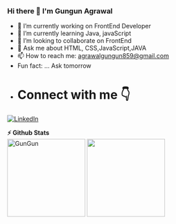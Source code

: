 ### Hi there 👋 I'm Gungun Agrawal

- 🔭 I’m currently working on FrontEnd Developer
- 🌱 I’m currently learning Java, javaScript
- 👯 I’m looking to collaborate on FrontEnd
- 💬 Ask me about HTML, CSS,JavaScript,JAVA
- 📫 How to reach me: agrawalgungun859@gmail.com
-  Fun fact: ... Ask tomorrow
-  # Connect with me 👇
<p float="left">
    <a href="https://www.linkedin.com/in/gungun-agrawal-6451362a9/" title="Redirect to LinkedIn" target="_blank">
    <img src="https://img.shields.io/badge/LinkedIn-0077B5?style=for-the-badge&logo=linkedin&logoColor=white" alt="LinkedIn" /></a>
    <a href= "https://www.hackerrank.com/profile/agrawalgungun859" title="Redirect to Hacker Rank" target="_blank">
    </a>

   </p>
  <summary><b>⚡ Github Stats</b></summary>
<img height="180em" src="https://github-readme-stats.vercel.app/api?username=Gungundev&show_icons=true&locale=en" alt="GunGun" />
<img height="180em" src="https://github-readme-stats.vercel.app/api/top-langs/?username=Gungundev&layout=compact"/>
</details>

